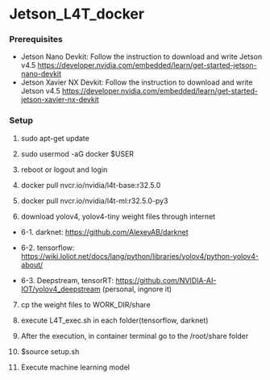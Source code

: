 # Jetson_L4T_docker

  ### Prerequisites
  - Jetson Nano Devkit:
  Follow the instruction to download and write Jetson v4.5 
  https://developer.nvidia.com/embedded/learn/get-started-jetson-nano-devkit
  - Jetson Xavier NX Devkit:
  Follow the instruction to download and write Jetson v4.5 
  https://developer.nvidia.com/embedded/learn/get-started-jetson-xavier-nx-devkit
  
  ### Setup
  1.  sudo apt-get update
  
  2.  sudo usermod -aG docker $USER
  
  3.  reboot or logout and login
  
  4.  docker pull nvcr.io/nvidia/l4t-base:r32.5.0
  
  5.  docker pull nvcr.io/nvidia/l4t-ml:r32.5.0-py3
  
  6.  download yolov4, yolov4-tiny weight files through internet
  
   - 6-1. darknet: https://github.com/AlexeyAB/darknet
    
   - 6-2. tensorflow: https://wiki.loliot.net/docs/lang/python/libraries/yolov4/python-yolov4-about/
    
   - 6-3. Deepstream, tensorRT: https://github.com/NVIDIA-AI-IOT/yolov4_deepstream (personal, ingnore it)
   
  7.  cp the weight files to WORK_DIR/share
  
  8.  execute L4T_exec.sh in each folder(tensorflow, darknet)
  
  9.  After the execution, in container terminal go to the /root/share folder
  
  10. $source setup.sh
  
  11. Execute machine learning model
